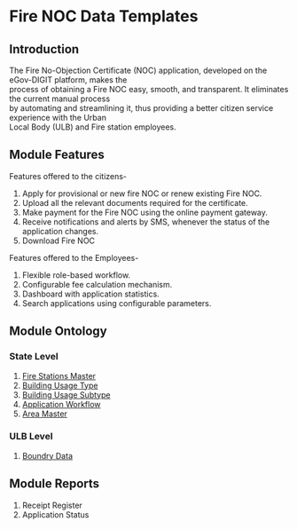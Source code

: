 # Fire NOC Data Templates

## Introduction

The Fire No-Objection Certificate \(NOC\) application, developed on the eGov-DIGIT platform, makes the  
process of obtaining a Fire NOC easy, smooth, and transparent. It eliminates the current manual process  
by automating and streamlining it, thus providing a better citizen service experience with the Urban  
Local Body \(ULB\) and Fire station employees.

## Module Features

Features offered to the citizens-

1. Apply for provisional or new fire NOC or renew existing Fire NOC.
2. Upload all the relevant documents required for the certificate.
3. Make payment for the Fire NOC using the online payment gateway.
4. Receive notifications and alerts by SMS, whenever the status of the application changes.
5. Download Fire NOC

Features offered to the Employees-

1. Flexible role-based workflow.
2. Configurable fee calculation mechanism.
3. Dashboard with application statistics.
4. Search applications using configurable parameters.

## Module Ontology

### State Level

1. [Fire Stations Master](fire-station-master.md)
2. [Building Usage Type](building-usage-type.md)
3. [Building Usage Subtype](building-usage-sub-type.md)
4. [Application Workflow](../untitled/workflow-actions.md)
5. [Area Master](areas-served-master.md)

### ULB Level

1. [Boundry Data](../../environment-setup/ulb-level-setup/boundary-data.md)

## Module Reports

1. Receipt Register
2. Application Status

